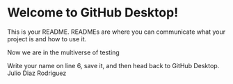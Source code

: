 # Welcome to GitHub Desktop!

This is your README. READMEs are where you can communicate what your project is and how to use it.

Now we are in the multiverse of testing

Write your name on line 6, save it, and then head back to GitHub Desktop.
Julio Diaz Rodriguez
